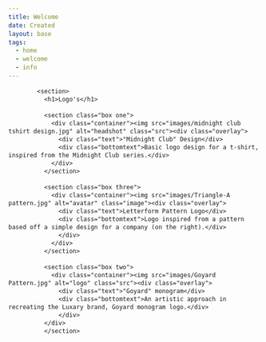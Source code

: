 ```yaml
---
title: Welcome
date: Created
layout: base
tags:
  - home
  - welcome
  - info
---
```

            <section>
              <h1>Logo's</h1>

              <section class="box one">
                <div class="container"><img src="images/midnight club tshirt design.jpg" alt="headshot" class="src"><div class="overlay">
                  <div class="text">"Midnight Club" Design</div>
                  <div class="bottomtext">Basic logo design for a t-shirt, inspired from the Midnight Club series.</div>
                </div>
              </section>

              <section class="box three">
                <div class="container"><img src="images/Triangle-A pattern.jpg" alt="avatar" class="image"><div class="overlay">
                  <div class="text">Letterform Pattern Logo</div>
                  <div class="bottomtext">Logo inspired from a pattern based off a simple design for a company (on the right).</div>
                  </div>
                </div>
              </section>
              
              <section class="box two">
                <div class="container"><img src="images/Goyard Pattern.jpg" alt="logo" class="src"><div class="overlay">
                  <div class="text">"Goyard" monogram</div>
                  <div class="bottomtext">An artistic approach in recreating the Luxary brand, Goyard monogram logo.</div>
                  </div>
              </div>
              </section>